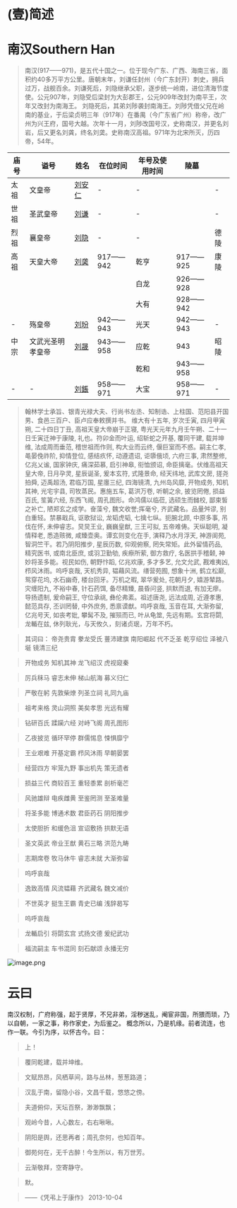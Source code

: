 # (壹)简述

# 南汉Southern Han
> 南汉(917——971)，是五代十国之一。位于现今广东、广西、海南三省，面积约40多万平方公里。唐朝末年，刘谦任封州（今广东封开）刺史，拥兵过万，战舰百余。刘谦死后，刘隐继承父职，逐步统一岭南，进位清海节度使。公元907年，刘隐受后梁封为大彭郡王，公元909年改封为南平王，次年又改封为南海王。
> 刘隐死后，其弟刘陟袭封南海王。刘陟凭借父兄在岭南的基业，于后梁贞明三年（917年）在番禺（今广东省广州）称帝，改广州为兴王府，国号大越。次年十一月，刘陟改国号汉，史称南汉，并更名刘岩，后又更名刘龚，终名刘䶮。史称南汉高祖。971年为北宋所灭，历四帝，54年。

| **庙号** | **谥号** | **姓名** | **在位时间** | **年号及使用时间** | 陵墓 |  |
| --- | --- | --- | --- | --- | --- | --- |
| 太祖 | 文皇帝 | [刘安仁](https://baike.baidu.com/item/%E5%88%98%E5%AE%89%E4%BB%81) | - | - |  | - |
| 世祖 | 圣武皇帝 | [刘谦](https://baike.baidu.com/item/%E5%88%98%E8%B0%A6/5206558) | - | - |  | - |
| 烈祖 | 襄皇帝 | [刘隐](https://baike.baidu.com/item/%E5%88%98%E9%9A%90/66590) | - | - |  | 德陵 |
| 高祖 | 天皇大帝 | [刘䶮](https://baike.baidu.com/item/%E5%88%98%E4%B6%AE/2874918) | 917——942 | 乾亨 | 917——925 | 康陵 |
|  |  |  |  | 白龙 | 926——928 |  |
|  |  |  |  | 大有 | 928——942 |  |
| - | 殇皇帝 | [刘玢](https://baike.baidu.com/item/%E5%88%98%E7%8E%A2/32674) | 942——943 | 光天 | 942——943 | - |
| 中宗 | 文武光圣明孝皇帝 | [刘晟](https://baike.baidu.com/item/%E5%88%98%E6%99%9F/10565189) | 943——958 | 应乾 | 943 | 昭陵 |
|  |  |  |  | 乾和 | 943——958 |  |
| - | - | [刘鋹](https://baike.baidu.com/item/%E5%88%98%E9%8B%B9) | 958——971 | 大宝 | 958——971 | - |



> 翰林学士承旨、银青光禄大夫、行尚书左丞、知制诰、上柱国、范阳县开国男、食邑三百户、臣卢应奉敕撰并书。
> 维大有十五年, 岁次壬寅, 四月甲寅朔, 二十四日丁丑, 高祖天皇大帝崩于正寝, 粤光天元年九月壬午朔、二十一日壬寅迁神于康陵, 礼也。符卯金而叶运, 绍斩蛇之开基, 覆同干建, 载并坤维, 法成周而垂范, 稽世祖而作则, 构大业而云终, 偃巨室而不惑。嗣主仁孝, 黾晏俛祚阶, 抑情登位, 感结疚怀, 动遵遗诏, 讵隳俄顷, 六府三事, 肃然整修, 亿兆乂谧, 国家钟庆, 痛深茹慕, 启引神皋, 衔恤颁诏, 命臣摛毫。伏维高祖天皇大帝, 日月孕灵, 星辰诞圣, 爰本玄符, 式隆景命, 经天纬地, 武库文房, 搓尧拍舜, 迈禹超汤, 君临万国, 星廛三纪, 四海镜清, 九州岛风靡, 开物成务, 知机其神, 光宅宇县, 司牧蒸民。惠施五车, 葛洪万卷, 听朝之余, 披览罔倦, 损益百氏, 笙簧六经, 东西飞阁, 周孔图形。命鸿儒以临莅, 选硕生而雠校, 鄙束皙之补亡, 陋郑玄之成学。奋藻兮, 魏文收誉;挥毫兮, 齐武藏名。品量舛谬, 别白重轻。禁暴戢兵, 讴歌狱讼, 龙韬虎韬, 七擒七纵。扼腕北顾, 中原多事, 吊伐在怀, 未伸睿志。炅炅王业, 巍巍皇猷, 三王可拟, 五帝难俦。天纵聪明, 凝情释老, 悉造赅微, 咸臻壶奥。谭玄则变化在手, 演释乃水月浮天, 神游阆苑, 智洞竺干。若乃阴阳推步, 星辰历数, 仰观俯察, 罔失常矩。此外留情药品, 精究医书, 或南北臣庶, 或羽卫勤劬, 疾瘵所萦, 御方救疗, 名医拱手稽颡, 神妙将圣多能。视民如伤, 朝野忭蹈, 亿兆欢康, 多才多艺, 允文允武, 戡难夷凶, 栉风沐雨。呜呼哀哉, 天机秀异, 韫藉风流。缮营苑囿, 想象十洲, 鹤立松巅, 鸳穿花坞, 水石幽奇, 楼台回牙。万机之暇, 翠华爰处, 花朝月夕, 嬉游辇路。灾缠阳九, 不裕中春, 针石药饵, 备尽精臻, 晨昏问竖, 拱默而退, 有加无瘳。导扬遗制, 爰命嗣王, 守位承祧, 彝伦弗紊。祖述唐尧, 远法成周, 近遵孝惠, 懿范具存, 丕训罔替, 中外庶务, 悉禀谟猷。呜呼哀哉, 玉音在耳, 大渐弥留, 亿兆号天, 如丧考妣, 攀髯不及, 摧殒而已, 叶从龟筮, 先远有期。玄宫将閟, 龙輴在兹, 休列耿光，与天攸久，刻诸贞珉，万年不朽。



> 其词曰：
> 帝尧贵胄 豢龙受氏 蘴沛建旗 南阳崛起
> 代不乏圣 乾亨绍位 泽被八埏 镜清三纪

> 开物成务 知机其神 龙飞绍汉 虎视窥秦

> 厉兵秣马 睿志未伸 梯山航海 募义归仁

> 严敬在躬 先敦柴燎 列圣立祠 礼同九庙

> 祖考来格 灵山洞照 美矣孝思 光远有耀

> 钻研百氏 蹂躏六经 对峙飞阁 周孔图形

> 乙夜披览 循环罕停 群儒惕息 悚惧靡宁

> 王业艰难 开基定霸 栉风沐雨 早朝晏罢

> 经营四方 牢笼九野 事出机先 策无遗者

> 损益三代 商较百王 重轻黍累 剖析毫芒

> 风驰雄辩 电疾雌黄 至鉴罔测 至圣难量

> 将圣多能 博通术数 君臣药石 阴阳推步

> 太使胆折 和缓色沮 宣诏敷扬 拱默无语

> 圣文英武 帝业王猷 黄石三略 洪范九畴

> 志期席卷 牧马休牛 睿志未就 大渐弥留

> 呜呼哀哉

> 逸致高情 风流韫藉 齐武藏名 魏文减价

> 不世英才 挺生王霸 青史已编 浅辞曷写

> 呜呼哀哉

> 龙輴启引 将閟玄宫 式扬文德 爰纪武功

> 福流嗣主 车书混同 刻石献颂 永播无穷

![image.png](https://cdn.nlark.com/yuque/0/2021/png/2666308/1609551150709-0345f4fb-8950-4ebb-a1a9-01625497f125.png#align=left&display=inline&height=544&margin=%5Bobject%20Object%5D&name=image.png&originHeight=544&originWidth=690&size=542308&status=done&style=none&width=690)
# 云曰
南汉权制，广府称强，起于贤厚，不兄非弟，淫秽迷乱，阉宦非国，所猥而琐，乃以自朝，一家之事，称作家史，为后鉴之。
概念所以，乃是机缘。前者流连，也作一联。今引为序，以怀古今。曰：
> 上！

> 


> 覆同乾建，载并坤维。

> 文赋昂昂，风栖草间，路与丛林，葱葱路道；

> 汉乱于南，留隐小谷，文昌千载，悠悠之傍。

> 夫道俯仰，天坛百祭，渺渺飘飘；

> 观岭今昔，人心数左，右右啾啾。

> 阴阳是舆，还思再者；周孔奈何，也知百年。

> 御苑何在，无千古醉！今生所以，有万世芳。

> 云渐敬拜，空寄静守。

> 


> 默。

> ——《凭弔上于康作》 2013-10-04



